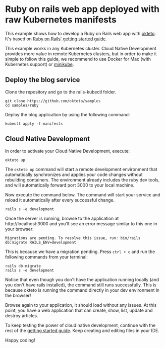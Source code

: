 # Ruby on rails web app deployed with raw Kubernetes manifests

This example shows how to develop a Ruby on Rails web app with [okteto](https://okteto.com). It's based on [Ruby on Rails' getting started guide](https://guides.rubyonrails.org/getting_started.html).

This example works in any Kubernetes cluster. Cloud Native Development provides more value in remote Kubernetes clusters, but in order to make it simple to follow this guide, we recommend to use Docker for Mac (with Kubernetes support) or [minikube](https://github.com/kubernetes/minikube). 

## Deploy the blog service

Clone the repository and go to the rails-kubectl folder.

```console
git clone https://github.com/okteto/samples
cd samples/ruby
```

Deploy the blog application by using the following command:
```console
kubectl apply -f manifests
```

## Cloud Native Development

In order to activate your Cloud Native Development, execute:

```console
okteto up
```

The `okteto up` command will start a remote development environment that automatically synchronizes and applies your code changes without rebuilding containers. The environment already includes the ruby dev tools, and will automatically forward port 3000 to your local machine.

Now execute the command below. The command will start your service and reload it automatically after every successful change.

```console
rails s -e development
```

Once the server is running, browse to the application at http://localhost:3000 and you'll see an error message similar to this one in your browser:
```console
Migrations are pending. To resolve this issue, run: bin/rails db:migrate RAILS_ENV=development 
```

This is because we have a migration pending. Press `ctrl + c` and run the following commands from your terminal:

```console
rails db:migrate
rails s -e development
```

Notice that even though you don't have the application running locally (and you don't have rails installed), the command still runs successfully. This is because okteto is running the command directly in your dev environment in the browser!

Browse again to your application, it should load without any issues. At this point, you have a web application that can create, show, list, update and destroy articles.

To keep testing the power of cloud native development, continue with the rest of the [getting started guide](https://guides.rubyonrails.org/getting_started.html#adding-a-second-model). Keep creating and editing files in your IDE. 

Happy coding!